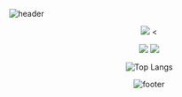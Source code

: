

![header](https://capsule-render.vercel.app/api?type=Egg&color=FF8C00&text=%20Hello,Hello%20%20&height=200&fontSize=90&fontColor=FFEBCD)

<div align="center"> <img src="https://img.danawa.com/prod_img/500000/015/532/img/16532015_1.jpg?_v=20220304165616"> <

<img src="https://img.shields.io/badge/javascript-20232a.svg?style=for-the-badge&logo=javascript&logoColor=#F7DF1E" />     <img src="https://img.shields.io/badge/HTML5-E34F26?style=for-the-badge&logo=HTML5&logoColor=white">


![Top Langs](https://github-readme-stats.vercel.app/api/top-langs/?username=anuraghazra&layout=compact)

![footer](https://capsule-render.vercel.app/api?section=footer&type=shark&color=FFEBCD)
</div>
